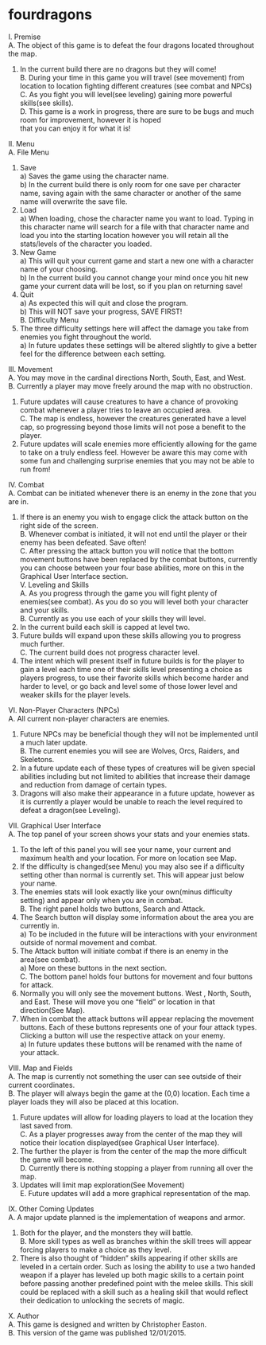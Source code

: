 # fourdragons


I.	Premise  
A.	The object of this game is to defeat the four dragons located throughout the map.  
1.	In the current build there are no dragons but they will come!  
B.	During your time in this game you will travel (see movement) from location to location fighting different creatures (see combat and NPCs)  
C.	As you fight you will level(see leveling) gaining more powerful skills(see skills).  
D.	This game is a work in progress, there are sure to be bugs and much room for improvement, however it is hoped  
that you can enjoy it for what it is!  

II.	Menu  
A.	 File Menu  
1.	Save  
a)	Saves the game using the character name.  
b)	In the current build there is only room for one save per character name, saving again with the same character or another of the same name will overwrite the save file.  
2.	Load  
a)	When loading, chose the character name you want to load. Typing in this character name will search for a file with that character name and load you into the starting location however you will retain all the stats/levels of the character you loaded.  
3.	New Game  
a)	This will quit your current game and start a new one with a character name of your choosing.   
b)	In the current build you cannot change your mind once you hit new game your current data will be lost, so if you plan on returning save!  
4.	Quit  
a)	As expected this will quit and close the program.  
b)	This will NOT save your progress, SAVE FIRST!  
B.	Difficulty Menu  
1.	The three difficulty settings here will affect the damage you take from enemies you fight throughout the world.   
a)	In future updates these settings will be altered slightly to give a better feel for the difference between each setting.  

III.	Movement  
A.	You may move in the cardinal directions North, South, East, and West.  
B.	Currently a player may move freely around the map with no obstruction.  
1.	Future updates will cause creatures to have a chance of provoking combat whenever a player tries to leave an occupied area.  
C.	The map is endless, however the creatures generated have a level cap, so progressing beyond those limits will not pose a benefit to the player.  
1.	Future updates will scale enemies more efficiently allowing for the game to take on a truly endless feel. However be aware this may come with some fun and challenging surprise enemies that you may not be able to run from!  

IV.	Combat  
A.	Combat can be initiated whenever there is an enemy in the zone that you are in.  
1.	If there is an enemy you wish to engage click the attack button on the right side of the screen.  
B.	Whenever combat is initiated, it will not end until the player or their enemy has been defeated. Save often!  
C.	After pressing the attack button you will notice that the bottom movement buttons have been replaced by the combat buttons, currently you can choose between your four base abilities, more on this in the Graphical User Interface section.  
V.	Leveling and Skills  
A.	As you progress through the game you will fight plenty of enemies(see combat). As you do so you will level both your character and your skills.  
B.	Currently as you use each of your skills they will level.  
1.	In the current build each skill is capped at level two.   
2.	Future builds will expand upon these skills allowing you to progress much further.  
C.	The current build does not progress character level.  
1.	The intent which will present itself in future builds is for the player to gain a level each time one of their skills level presenting a choice as players progress, to use their favorite skills which become harder and harder to level, or go back and level some of those lower level and weaker skills for the player levels.  

VI.	Non-Player Characters (NPCs)  
A.	All current non-player characters are enemies.  
1.	Future NPCs may be beneficial though they will not be implemented until a much later update.  
B.	The current enemies you will see are Wolves, Orcs, Raiders, and Skeletons.  
1.	In a future update each of these types of creatures will be given special abilities including but not limited to abilities that increase their damage and reduction from damage of certain types.  
2.	Dragons will also make their appearance in a future update, however as it is currently a player would be unable to reach the level required to defeat a dragon(see Leveling).  

VII.	Graphical User Interface  
A.	The top panel of your screen shows your stats and your enemies stats.  
1.	To the left of this panel you will see your name, your current and maximum health and your location. For more on location see Map.  
2.	If the difficulty is changed(see Menu) you may also see if a difficulty setting other than normal is currently set. This will appear just below your name.  
3.	The enemies stats will look exactly like your own(minus difficulty setting) and appear only when you are in combat.  
B.	The right panel holds two buttons, Search and Attack.  
1.	The Search button will display some information about the area you are currently in.  
a)	To be included in the future will be interactions with your environment outside of normal movement and combat.  
2.	The Attack button will initiate combat if there is an enemy in the area(see combat).  
a)	More on these buttons in the next section.  
C.	The bottom panel holds four buttons for movement and four buttons for attack.  
1.	Normally you will only see the movement buttons. West , North, South, and East. These will move you one “field” or location in that direction(See Map).  
2.	When in combat the attack buttons will appear replacing the movement buttons. Each of these buttons represents one of your four attack types. Clicking a button will use the respective attack on your enemy.  
a)	In future updates these buttons will be renamed with the name of your attack.  

VIII.	Map and Fields  
A.	The map is currently not something the user can see outside of their current coordinates.  
B.	The player will always begin the game at the (0,0) location. Each time a player loads they will also be placed at this location.  
1.	Future updates will allow for loading players to load at the location they last saved from.  
C.	As a player progresses away from the center of the map they will notice their location displayed(see Graphical User Interface).  
1.	The further the player is from the center of the map the more difficult the game will become.  
D.	Currently there is nothing stopping a player from running all over the map.  
1.	Updates will limit map exploration(See Movement)  
E.	Future updates will add a more graphical representation of the map.  

IX.	Other Coming Updates  
A.	A major update planned is the implementation of weapons and armor.  
1.	Both for the player, and the monsters they will battle.  
B.	More skill types as well as branches within the skill trees will appear forcing players to make a choice as they level.  
1.	There is also thought of “hidden” skills appearing if other skills are leveled in a certain order. Such as losing the ability to use a two handed weapon if a player has leveled up both magic skills to a certain point before passing another predefined point with the melee skills. This skill could be replaced with a skill such as a healing skill that would reflect their dedication to unlocking the secrets of magic.  

X.	Author  
A.	This game is designed and written by Christopher Easton.  
B.	This version of the game was published 12/01/2015.  
